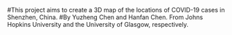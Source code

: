 #This project aims to create a 3D map of the locations of COVID-19 cases in Shenzhen, China.
#By Yuzheng Chen and Hanfan Chen. From Johns Hopkins University and the University of Glasgow, respectively.
